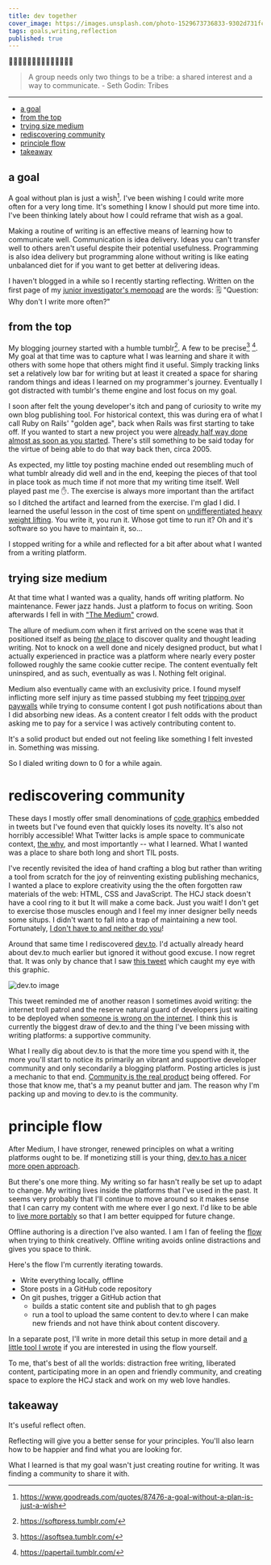 ```yaml
---
title: dev together
cover_image: https://images.unsplash.com/photo-1529673736833-9302d731fc8f
tags: goals,writing,reflection
published: true
---
```


👩🏽‍💻👩🏻‍💻👨🏽‍💻👩‍💻🧑🏿‍💻
> A group needs only two things to be a tribe: a shared interest and a way to communicate. 
> \- Seth Godin: Tribes

---

* [a goal](#a-goal)
* [from the top](#from-the-top)
* [trying size medium](#trying-size-medium)
* [rediscovering community](#rediscovering-community)
* [principle flow](#principle-flow)
* [takeaway](#takeaway)

## a goal

A goal without plan is just a wish[^1]. I've been wishing I could write more often for a very long time. It's something I know I should put more time into. I've been thinking lately about how I could reframe that wish as a goal.

Making a routine of writing is an effective means of learning how to communicate well. Communication is idea delivery. Ideas you can't transfer well to others aren't useful despite their potential usefulness. Programming is also idea delivery but programming alone without writing is like eating unbalanced diet for if you want to get better at delivering ideas.

I haven't blogged in a while so I recently starting reflecting. Written on the first page of my [junior investigator's memopad](https://en.wikipedia.org/wiki/Five_whys) are the words: 🗒️ "Question: Why don't I write more often?" 

## from the top

My blogging journey started with a humble tumblr[^2]. A few to be precise[^3] [^4]. My goal at that time was to capture what I was learning and share it with others with some hope that others might find it useful. Simply tracking links set a relatively low bar for writing but at least it created a space for sharing random things and ideas I learned on my programmer's journey. Eventually I got distracted with tumblr's theme engine and lost focus on my goal. 

I soon after felt the young developer's itch and pang of curiosity to write my own blog publishing tool. For historical context, this was during era of what I call Ruby on Rails' "golden age", back when Rails was first starting to take off. If you wanted to start a new project you were [already half way done almost as soon as you started](https://www.youtube.com/watch?v=Gzj723LkRJY&feature=youtu.be). There's still something to be said today for the virtue of being able to do that way back then, circa 2005.

As expected, my little toy posting machine ended out resembling much of what tumblr already did well and in the end, keeping the pieces of that tool in place took as much time if not more that my writing time itself. Well played past me ✋. The exercise is always more important than the artifact so I ditched the artifact and learned from the exercise. I'm glad I did. I learned the useful lesson in the cost of time spent on [undifferentiated heavy weight lifting](https://aws.amazon.com/blogs/aws/we_build_muck_s/). You write it, you run it. Whose got time to run it? Oh and it's software so you have to maintain it, so...


I stopped writing for a while and reflected for a bit after about what I wanted from a writing platform.

## trying size medium

At that time what I wanted was a quality, hands off writing platform. No maintenance. Fewer jazz hands. Just a platform to focus on writing. Soon afterwards I fell in with ["The Medium"](https://medium.com/@softprops) crowd.

The allure of medium.com when it first arrived on the scene was that it positioned itself as being [_the_ place](https://www.theatlantic.com/technology/archive/2013/08/what-is-medium/278965/) to discover quality and thought leading writing. Not to knock on a well done and nicely designed product, but what I actually experienced in practice was a platform where nearly every poster followed roughly the same cookie cutter recipe. The content eventually felt uninspired, and as such, eventually as was I. Nothing felt original.

Medium also eventually came with an exclusivity price. I found myself inflicting more self injury as time passed  stubbing my feet [tripping over paywalls](https://help.medium.com/hc/en-us/articles/360017581433-About-the-metered-paywall) while trying to consume content I got push notifications about than I did absorbing new ideas. As a content creator I felt odds with the product asking me to pay for a service I was actively contributing content to.

It's a solid product but ended out not feeling like something I felt invested in. Something was missing.

So I dialed writing down to 0 for a while again.

# rediscovering community

These days I mostly offer small denominations of [code graphics](https://carbon.now.sh/) embedded in tweets but I've found even that quickly loses its novelty. It's also not horribly accessible! What Twitter lacks is ample space to communicate context, [the why](https://www.ted.com/talks/simon_sinek_how_great_leaders_inspire_action), and most importantly -- what I learned. What I wanted was a place to share both long and short TIL posts.

I've recently revisited the idea of hand crafting a blog but rather than writing a tool from scratch for the joy of reinventing existing publishing mechanics, I wanted a place to explore creativity using the the often forgotten raw materials of the web: HTML, CSS and JavaScript. The HCJ stack doesn't have a cool ring to it but It will make a come back. Just you wait! I don't get to exercise those muscles enough and I feel my inner designer belly needs some situps. I didn't want to fall into a trap of maintaining a new tool. Fortunately, [I don't have to and neither do you](https://www.staticgen.com/)!

Around that same time I rediscovered [dev.to](https://dev.to/). I'd actually already heard about dev.to much earlier but ignored it without good excuse. I now regret that. It was only by chance that I saw [this tweet](https://twitter.com/leewynne/status/1268567098101547009?s=19) which caught my eye with this graphic.

![dev.to image](https://pbs.twimg.com/media/EZrbAfbWAAIlhnf?format=jpg&name=900x900)

This tweet reminded me of another reason I sometimes avoid writing: the internet troll patrol and the reserve natural guard of developers just waiting to be deployed when [someone is wrong on the internet](https://xkcd.com/386/). I think this is currently the biggest draw of dev.to and the thing I've been missing with writing platforms: a supportive community.

What I really dig about dev.to is that the more time you spend with it, the more you'll start to notice its primarily an vibrant and supportive developer community and only secondarily a blogging platform. Posting articles is just a mechanic to that end. [Community is the real product](https://dev.to/about) being offered. For those that know me, that's a my peanut butter and jam. The reason why I'm packing up and moving to dev.to is the community.

# principle flow

After Medium, I have stronger, renewed principles on what a writing platforms ought to be. If monetizing still is your thing, [dev.to has a nicer more open approach](https://dev.to/devteam/dev-is-now-web-monetized-21db).

But there's one more thing. My writing so far hasn't really be set up to adapt to change. My writing lives inside the platforms that I've used in the past. It seems very probably that I'll continue to move around so it makes sense that I can carry my content with me where ever I go next. I'd like to be able to [live more portably](https://open.buffer.com/living-one-bag/) so that I am better equipped for future change. 

Offline authoring is a direction I've also wanted. I am I fan of feeling the [flow](https://en.wikipedia.org/wiki/Flow_(psychology)) when trying to think creatively. Offline writing avoids online distractions and gives you space to think.

Here's the flow I'm currently iterating towards.
 
* Write everything locally, offline
* Store posts in a GitHub code repository
* On git pushes, trigger a GitHub action that
   * builds a static content site and publish that to gh pages
   * run a tool to upload the same content to dev.to where I can make new friends and not have think about content discovery.
   
In a separate post, I'll write in more detail this setup in more detail and [a little tool I wrote](https://github.com/softprops/devtogo) if you are interested in using the flow yourself.
 
To me, that's best of all the worlds: distraction free writing, liberated content, participating more in an open and friendly community, and creating space to explore the HCJ stack and work on my web love handles.

## takeaway

It's useful reflect often.

Reflecting will give you a better sense for your principles. You'll also learn how to be happier and find what you are looking for.

What I learned is that my goal wasn't just creating routine for writing. It was finding a community to share it with.

[^1]: https://www.goodreads.com/quotes/87476-a-goal-without-a-plan-is-just-a-wish
[^2]: https://softpress.tumblr.com/
[^3]: https://asoftsea.tumblr.com/
[^4]: https://papertail.tumblr.com/